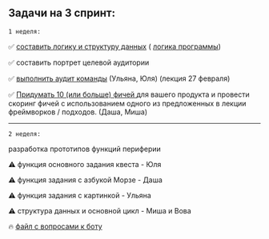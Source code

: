 ## Задачи на 3 спринт:

`1 неделя:`

✅  [составить логику и структуру данных](
https://miro.com/app/board/uXjVMbgw8Vw=/)
( [логика программы](https://miro.com/app/board/uXjVMbnrmC0=/))


✅ составить портрет целевой аудитории

✅ [выполнить аудит команды](
https://docs.google.com/document/d/1bura4Gh4l0fW1t5DKhIVpzsSdBLPoMfcoo6KvreKYaw/edit)
(Ульяна, Юля) (лекция 27 февраля)

✅ [Придумать 10 (или больше) фичей ](
https://docs.google.com/spreadsheets/d/1RmqQeKTj8Hk-FTBGDKh3EViJCfzXpgTw-fRcK7ZMDG8/edit?usp=sharing) для вашего продукта и провести скоринг фичей с использованием одного из предложенных в лекции фреймворков / подходов. (Даша, Миша)

---

`2 неделя: `

разработка прототипов функций периферии

⚠️  функция основного задания квеста - Юля

⚠️  функция задания с азбукой Морзе - Даша

⚠️  функция задания с картинкой - Ульяна

⚠️  структура данных и основной цикл - Миша и Вова


🔥 [файл с вопросами к боту](
https://docs.google.com/document/d/10SgmObQRwa9hab-BqmhQvx-vWEB6Zl5mx1L93Opn__s/edit) 
